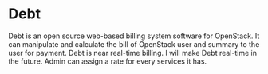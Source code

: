 # **Debt**

Debt is an open source web-based billing system software for OpenStack. It can manipulate and calculate the bill of OpenStack user and summary to the user for payment. Debt is near real-time billing. I will make Debt real-time in the future. Admin can assign a rate for every services it has.

